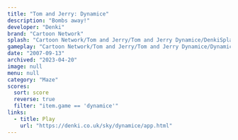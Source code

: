 ```yaml
---
title: "Tom and Jerry: Dynamice"
description: "Bombs away!"
developer: "Denki"
brand: "Cartoon Network"
splash: "Cartoon Network/Tom and Jerry/Tom and Jerry Dynamice/DenkiSplash.bmp"
gameplay: "Cartoon Network/Tom and Jerry/Tom and Jerry Dynamice/Dynamice03.png"
date: "2007-09-13"
archived: "2023-04-20"
image: null
menu: null
category: "Maze"
scores:
  sort: score
  reverse: true
  filter: "item.game == 'dynamice'"
links:
  - title: Play
    url: "https://denki.co.uk/sky/dynamice/app.html"
---
```

